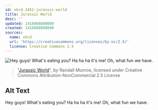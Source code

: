 ```yaml
---
id: xkcd.1452-jurassic-world
title: Jurassic World
desc: ''
updated: 1416988800000
created: 1416988800000
sources:
  name: xkcd
  url: 'https://creativecommons.org/licenses/by-nc/2.5/'
  license: Creative Commons 2.5
---
```

![Hey guys! What's eating you? Ha ha ha it's me! Oh, what fun we have.](https://imgs.xkcd.com/comics/jurassic_world.png)
> "[Jurassic World](https://xkcd.com/1452/)", by Randall Munroe, licensed under Creative Commons Attribution-NonCommercial 2.5 License

## Alt Text
Hey guys! What's eating you? Ha ha ha it's me! Oh, what fun we have.
